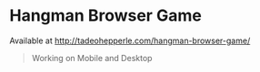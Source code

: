 # Hangman Browser Game
Available at http://tadeohepperle.com/hangman-browser-game/
<br>
> Working on Mobile and Desktop

